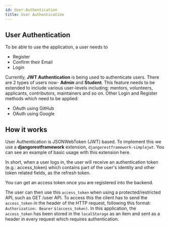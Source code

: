 ```yaml
---
id: User-Authentication
title: User Authentication
---
```


## User Authentication
To be able to use the application, a user needs to

- Register
- Confirm their Email
- Login

Currently, **JWT Authentication** is being used to authenticate users. There are 2 types of users now- **Admin** and **Student**. This feature needs to be extended to include various user-levels including; mentors, volunteers, applicants, contributors, maintainers and so on. Other Login and Register methods which need to be applied:

- OAuth using GitHub
- OAuth using Google

## How it works
User Authentication is JSONWebToken (JWT) based. To implement this we use a **djangorestframework** extension, `djangorestframework-simplejwt`. You can see an example of basic usage with this extension here.

In short, when a user logs in, the user will receive an authentication token (e.g.: access_token) which contains part of the user's identity and other token related fields, as the refresh token.

You can get an access token once you are registered into the backend.

The user can then use this `access_token` when using a protected/restricted API, such as GET /user API. To access this the client has to send the `access_token` in the header of the HTTP request, following this format: `Authorization: Bearer` `$(access_token)`. In this application, the `access_token` has been stored in the `localStorage` as an item and sent as a header in every request which requires authentication.
